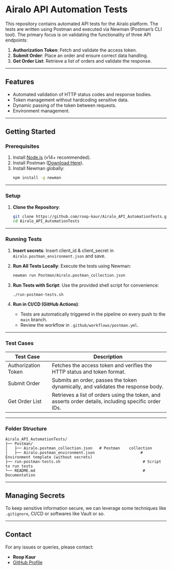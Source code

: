 
# **Airalo API Automation Tests**

This repository contains automated API tests for the Airalo platform. The tests are written using Postman and executed via Newman (Postman’s CLI tool). The primary focus is on validating the functionality of three API endpoints:
1. **Authorization Token**: Fetch and validate the access token.
2. **Submit Order**: Place an order and ensure correct data handling.
3. **Get Order List**: Retrieve a list of orders and validate the response.

---

## **Features**
- Automated validation of HTTP status codes and response bodies.
- Token management without hardcoding sensitive data.
- Dynamic passing of the token between requests.
- Environment management.

---

## **Getting Started**

### **Prerequisites**
1. Install [Node.js](https://nodejs.org/) (v14+ recommended).
2. Install Postman ([Download Here](https://www.postman.com/downloads/)).
3. Install Newman globally:
   ```bash
   npm install -g newman
   ```

---

### **Setup**

1. **Clone the Repository**:
   ```bash
   git clone https://github.com/roop-kaur/Airalo_API_AutomationTests.git
   cd Airalo_API_AutomationTests
   ```
---

### **Running Tests**

1. **Insert secrets**:
   Insert client_id & client_secret in `Airalo.postman_environment.json` and save.

2. **Run All Tests Locally**:
   Execute the tests using Newman:
   ```bash
   newman run Postman/Airalo.postman_collection.json                      -e Postman/Airalo.postman_environment.json
   ```

3. **Run Tests with Script**:
   Use the provided shell script for convenience:
   ```bash
   ./run-postman-tests.sh
   ```

4. **Run in CI/CD (GitHub Actions)**:
   - Tests are automatically triggered in the pipeline on every push to the `main` branch.
   - Review the workflow in `.github/workflows/postman.yml`.

---

### **Test Cases**

| **Test Case**          | **Description**                                                                                     |
|-------------------------|-----------------------------------------------------------------------------------------------------|
| Authorization Token     | Fetches the access token and verifies the HTTP status and token format.                            |
| Submit Order            | Submits an order, passes the token dynamically, and validates the response body.                   |
| Get Order List          | Retrieves a list of orders using the token, and asserts order details, including specific order IDs.|

---

### **Folder Structure**
```plaintext
Airalo_API_AutomationTests/
├── Postman/
│   ├── Airalo.postman_collection.json   # Postman    collection
│   ├── Airalo.postman_environment.json                    # Environment template (without secrets)
├── run-postman-tests.sh                                    # Script to run tests
└── README.md                                               # Documentation
```

---

## **Managing Secrets**

To keep sensitive information secure, we can leverage some techniques like `.gitignore`, CI/CD or softwares like Vault or so. 

---

## **Contact**
For any issues or queries, please contact:
- **Roop Kaur**
- [GitHub Profile](https://github.com/roop-kaur)
